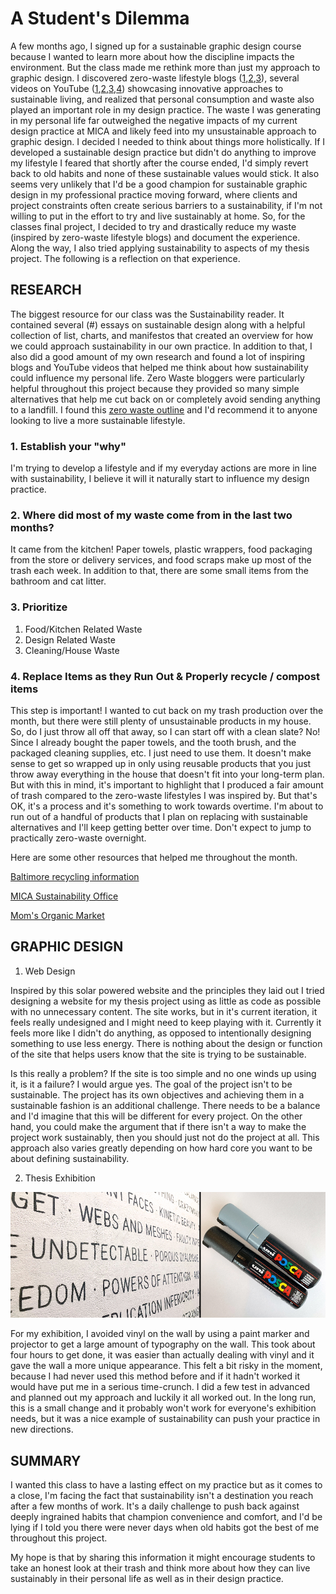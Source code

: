 # A Student's Dilemma

A few months ago, I signed up for a sustainable graphic design course because I wanted to learn more about how the discipline impacts the environment. But the class made me rethink more than just my approach to graphic design. I discovered zero-waste lifestyle blogs ([1](http://trashisfortossers.com/),[2](https://www.goingzerowaste.com/),[3](https://www.youtube.com/watch?v=BxKfpt70rLI)), several videos on YouTube ([1](https://www.youtube.com/watch?v=EAmmUIEsN9A),[2](https://www.youtube.com/watch?v=FpHgbRn11kk),[3](https://www.youtube.com/watch?v=6RlxySFrkIM),[4](https://www.youtube.com/watch?v=Cg3OA1s8-SI&list=UUJsSEDFFnMFvW9JWU6XUn0Q)) showcasing innovative approaches to sustainable living, and realized that personal consumption and waste also played an important role in my design practice. The waste I was generating in my personal life far outweighed the negative impacts of my current design practice at MICA and likely feed into my unsustainable approach to graphic design. I decided I needed to think about things more holistically. If I developed a sustainable design practice but didn't do anything to improve my lifestyle I feared that shortly after the course ended, I'd simply revert back to old habits and none of these sustainable values would stick. It also seems very unlikely that I'd be a good champion for sustainable graphic design in my professional practice moving forward, where clients and project constraints often create serious barriers to a sustainability, if I'm not willing to put in the effort to try and live sustainably at home. So, for the classes final project, I decided to try and drastically reduce my waste (inspired by zero-waste lifestyle blogs) and document the experience. Along the way, I also tried applying sustainability to aspects of my thesis project. The following is a reflection on that experience. 

## RESEARCH

The biggest resource for our class was the Sustainability reader. It contained several (#) essays on sustainable design along with a helpful collection of list, charts, and manifestos that created an overview for how we could approach sustainability in our own practice. In addition to that, I also did a good amount of my own research and found a lot of inspiring blogs and YouTube videos that helped me think about how sustainability could influence my personal life. Zero Waste bloggers were particularly helpful throughout this project because they provided so many simple alternatives that help me cut back on or completely avoid sending anything to a landfill. I found this [zero waste outline](http://trashisfortossers.com/a-beginners-guide-to-zero-waste-living-ps-it-doesnt-happen-overnight/) and I'd recommend it to anyone looking to live a more sustainable lifestyle. 

### 1. Establish your "why"

I'm trying to develop a lifestyle and if my everyday actions are more in line with sustainability, I believe it will it naturally start to influence my design practice.

### 2. Where did most of my waste come from in the last two months?

It came from the kitchen! Paper towels, plastic wrappers, food packaging from the store or delivery services, and food scraps make up most of the trash each week. In addition to that, there are some small items from the bathroom and cat litter.

### 3. Prioritize

1. Food/Kitchen Related Waste
2. Design Related Waste
3. Cleaning/House Waste

### 4. Replace Items as they Run Out & Properly recycle / compost items

This step is important! I wanted to cut back on my trash production over the month, but there were still plenty of unsustainable products in my house. So, do I just throw all off that away, so I can start off with a clean slate? No! Since I already bought the paper towels, and the tooth brush, and the packaged cleaning supplies, etc. I just need to use them. It doesn't make sense to get so wrapped up in only using reusable products that you just throw away everything in the house that doesn't fit into your long-term plan. But with this in mind, it's important to highlight that I produced a fair amount of trash compared to the zero-waste lifestyles I was inspired by. But that's OK, it's a process and it's something to work towards overtime. I'm about to run out of a handful of products that I plan on replacing with sustainable alternatives and I'll keep getting better over time. Don't expect to jump to practically zero-waste overnight. 



Here are some other resources that helped me throughout the month. 

[Baltimore recycling information](https://publicworks.baltimorecity.gov/recycling-services)

[MICA Sustainability Office](https://www.mica.edu/offices-divisions/office-of-sustainability/)

[Mom's Organic Market](https://momsorganicmarket.com/)


## GRAPHIC DESIGN

1. Web Design 

Inspired by this solar powered website and the principles they laid out I tried designing a website for my thesis project using as little as code as possible with no unnecessary content. The site works, but in it's current iteration, it feels really undesigned and I might need to keep playing with it. Currently it feels more like I didn't do anything, as opposed to intentionally designing something to use less energy. There is nothing about the design or function of the site that helps users know that the site is trying to be sustainable. 

Is this really a problem? If the site is too simple and no one winds up using it, is it a failure? I would argue yes. The goal of the project isn't to be sustainable. The project has its own objectives and achieving them in a sustainable fashion is an additional challenge. There needs to be a balance and I'd imagine that this will be different for every project. On the other hand, you could make the argument that if there isn't a way to make the project work sustainably, then you should just not do the project at all. This approach also varies greatly depending on how hard core you want to be about defining sustainability. 

2. Thesis Exhibition

![Thesis Exhibition](images/exhibitionwall.png)

For my exhibition, I avoided vinyl on the wall by using a paint marker and projector to get a large amount of typography on the wall. This took about four hours to get done, it was easier than actually dealing with vinyl and it gave the wall a more unique appearance. This felt a bit risky in the moment, because I had never used this method before and if it hadn't worked it would have put me in a serious time-crunch. I did a few test in advanced and planned out my approach and luckily it all worked out. In the long run, this is a small change and it probably won't work for everyone's exhibition needs, but it was a nice example of sustainability can push your practice in new directions.  


## SUMMARY

I wanted this class to have a lasting effect on my practice but as it comes to a close, I'm facing the fact that sustainability isn't a destination you reach after a few months of work. It's a daily challenge to push back against deeply ingrained habits that champion convenience and comfort, and I'd be lying if I told you there were never days when old habits got the best of me throughout this project. 

My hope is that by sharing this information it might encourage students to take an honest look at their trash and think more about how they can live sustainably in their personal life as well as in their design practice.
